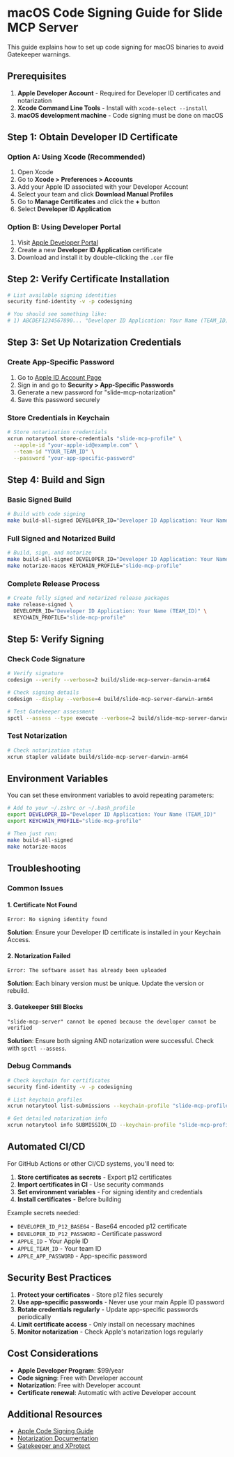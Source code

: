 # macOS Code Signing Guide for Slide MCP Server

This guide explains how to set up code signing for macOS binaries to avoid Gatekeeper warnings.

## Prerequisites

1. **Apple Developer Account** - Required for Developer ID certificates and notarization
2. **Xcode Command Line Tools** - Install with `xcode-select --install`
3. **macOS development machine** - Code signing must be done on macOS

## Step 1: Obtain Developer ID Certificate

### Option A: Using Xcode (Recommended)
1. Open Xcode
2. Go to **Xcode > Preferences > Accounts**
3. Add your Apple ID associated with your Developer Account
4. Select your team and click **Download Manual Profiles**
5. Go to **Manage Certificates** and click the **+** button
6. Select **Developer ID Application**

### Option B: Using Developer Portal
1. Visit [Apple Developer Portal](https://developer.apple.com/account/resources/certificates)
2. Create a new **Developer ID Application** certificate
3. Download and install it by double-clicking the `.cer` file

## Step 2: Verify Certificate Installation

```bash
# List available signing identities
security find-identity -v -p codesigning

# You should see something like:
# 1) ABCDEF1234567890... "Developer ID Application: Your Name (TEAM_ID)"
```

## Step 3: Set Up Notarization Credentials

### Create App-Specific Password
1. Go to [Apple ID Account Page](https://appleid.apple.com/)
2. Sign in and go to **Security > App-Specific Passwords**
3. Generate a new password for "slide-mcp-notarization"
4. Save this password securely

### Store Credentials in Keychain
```bash
# Store notarization credentials
xcrun notarytool store-credentials "slide-mcp-profile" \
  --apple-id "your-apple-id@example.com" \
  --team-id "YOUR_TEAM_ID" \
  --password "your-app-specific-password"
```

## Step 4: Build and Sign

### Basic Signed Build
```bash
# Build with code signing
make build-all-signed DEVELOPER_ID="Developer ID Application: Your Name (TEAM_ID)"
```

### Full Signed and Notarized Build
```bash
# Build, sign, and notarize
make build-all-signed DEVELOPER_ID="Developer ID Application: Your Name (TEAM_ID)"
make notarize-macos KEYCHAIN_PROFILE="slide-mcp-profile"
```

### Complete Release Process
```bash
# Create fully signed and notarized release packages
make release-signed \
  DEVELOPER_ID="Developer ID Application: Your Name (TEAM_ID)" \
  KEYCHAIN_PROFILE="slide-mcp-profile"
```

## Step 5: Verify Signing

### Check Code Signature
```bash
# Verify signature
codesign --verify --verbose=2 build/slide-mcp-server-darwin-arm64

# Check signing details
codesign --display --verbose=4 build/slide-mcp-server-darwin-arm64

# Test Gatekeeper assessment
spctl --assess --type execute --verbose=2 build/slide-mcp-server-darwin-arm64
```

### Test Notarization
```bash
# Check notarization status
xcrun stapler validate build/slide-mcp-server-darwin-arm64
```

## Environment Variables

You can set these environment variables to avoid repeating parameters:

```bash
# Add to your ~/.zshrc or ~/.bash_profile
export DEVELOPER_ID="Developer ID Application: Your Name (TEAM_ID)"
export KEYCHAIN_PROFILE="slide-mcp-profile"

# Then just run:
make build-all-signed
make notarize-macos
```

## Troubleshooting

### Common Issues

#### 1. Certificate Not Found
```
Error: No signing identity found
```
**Solution**: Ensure your Developer ID certificate is installed in your Keychain Access.

#### 2. Notarization Failed
```
Error: The software asset has already been uploaded
```
**Solution**: Each binary version must be unique. Update the version or rebuild.

#### 3. Gatekeeper Still Blocks
```
"slide-mcp-server" cannot be opened because the developer cannot be verified
```
**Solution**: Ensure both signing AND notarization were successful. Check with `spctl --assess`.

### Debug Commands

```bash
# Check keychain for certificates
security find-identity -v -p codesigning

# List keychain profiles
xcrun notarytool list-submissions --keychain-profile "slide-mcp-profile"

# Get detailed notarization info
xcrun notarytool info SUBMISSION_ID --keychain-profile "slide-mcp-profile"
```

## Automated CI/CD

For GitHub Actions or other CI/CD systems, you'll need to:

1. **Store certificates as secrets** - Export p12 certificates
2. **Import certificates in CI** - Use security commands
3. **Set environment variables** - For signing identity and credentials
4. **Install certificates** - Before building

Example secrets needed:
- `DEVELOPER_ID_P12_BASE64` - Base64 encoded p12 certificate
- `DEVELOPER_ID_P12_PASSWORD` - Certificate password
- `APPLE_ID` - Your Apple ID
- `APPLE_TEAM_ID` - Your team ID
- `APPLE_APP_PASSWORD` - App-specific password

## Security Best Practices

1. **Protect your certificates** - Store p12 files securely
2. **Use app-specific passwords** - Never use your main Apple ID password
3. **Rotate credentials regularly** - Update app-specific passwords periodically
4. **Limit certificate access** - Only install on necessary machines
5. **Monitor notarization** - Check Apple's notarization logs regularly

## Cost Considerations

- **Apple Developer Program**: $99/year
- **Code signing**: Free with Developer account
- **Notarization**: Free with Developer account
- **Certificate renewal**: Automatic with active Developer account

## Additional Resources

- [Apple Code Signing Guide](https://developer.apple.com/library/archive/documentation/Security/Conceptual/CodeSigningGuide/)
- [Notarization Documentation](https://developer.apple.com/documentation/security/notarizing_macos_software_before_distribution)
- [Gatekeeper and XProtect](https://support.apple.com/guide/security/gatekeeper-and-runtime-protection-sec5599b66df/web) 